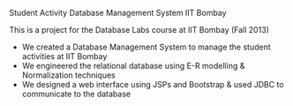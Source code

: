 Student Activity Database Management System IIT Bombay

This is a project for the Database Labs course at IIT Bombay (Fall 2013)

- We created a Database Management System to manage the student activities at IIT Bombay
- We engineered the relational database using E-R modelling & Normalization techniques
- We designed a web interface using JSPs and Bootstrap & used JDBC to communicate to the database
